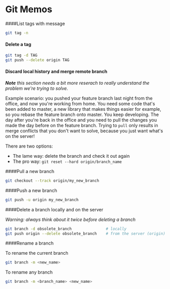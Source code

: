 Git Memos
=========

####List tags with message

```bash
git tag -n
```

#### Delete a tag

```bash
git tag -d TAG
git push --delete origin TAG
```

#### Discard local history and merge remote branch

_**Note** this section needs a bit more reserach to really understand the problem we're trying to solve._

Example scenario: you pushed your feature branch last night from the office, and now you're working from home. You need some code that's been added to master, a new library that makes things easier for example, so you rebase the feature branch onto master. You keep developing. The day after you're back in the office and you need to pull the changes you made the day before on the feature branch. Trying to `pull` only results in merge conflicts that you don't want to solve, because you just want what's on the server!

There are two options:

* The lame way: delete the branch and check it out again
* The pro way: `git reset --hard origin/branch_name`

####Pull a new branch

```bash
git checkout --track origin/my_new_branch
```

####Push a new branch

```bash
git push -u origin my_new_branch
```

####Delete a branch locally and on the server

_Warning: always think about it twice before deleting a branch_

```bash
git branch -d obsolete_branch               # locally
git push origin --delete obsolete_branch    # from the server (origin)
```

####Rename a branch

To rename the current branch
```bash
git branch -m <new_name>
```

To rename any branch
```bash
git branch -m <branch_name> <new_name>
```
